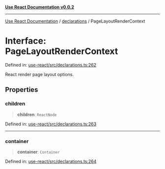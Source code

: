 [**Use React Documentation v0.0.2**](../../README.md)

***

[Use React Documentation](../../modules.md) / [declarations](../README.md) / PageLayoutRenderContext

# Interface: PageLayoutRenderContext

Defined in: [use-react/src/declarations.ts:262](https://github.com/stonemjs/use-react/blob/a85b32b76e105a7bc655ce084e0841ade8b0df8a/src/declarations.ts#L262)

React render page layout options.

## Properties

### children

> **children**: `ReactNode`

Defined in: [use-react/src/declarations.ts:263](https://github.com/stonemjs/use-react/blob/a85b32b76e105a7bc655ce084e0841ade8b0df8a/src/declarations.ts#L263)

***

### container

> **container**: `Container`

Defined in: [use-react/src/declarations.ts:264](https://github.com/stonemjs/use-react/blob/a85b32b76e105a7bc655ce084e0841ade8b0df8a/src/declarations.ts#L264)
